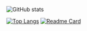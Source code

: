 
![GitHub stats](https://github-readme-stats.vercel.app/api?username=ryanrox333&show_icons=true&theme=tokyonight)

[![Top Langs](https://github-readme-stats.vercel.app/api/top-langs/?username=ryanrox333&theme=tokyonight)](https://github.com/anuraghazra/github-readme-stats)
[![Readme Card](https://github-readme-stats.vercel.app/api/pin/?username=ryanrox333&repo=Yotsuba-Bot&theme=tokyonight)](https://github.com/anuraghazra/github-readme-stats)

